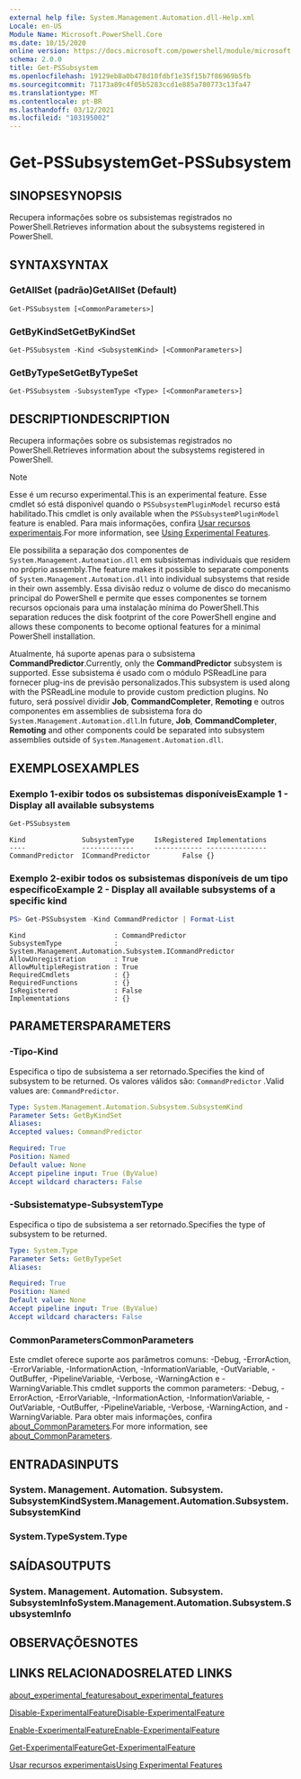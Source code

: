 ```yaml
---
external help file: System.Management.Automation.dll-Help.xml
Locale: en-US
Module Name: Microsoft.PowerShell.Core
ms.date: 10/15/2020
online version: https://docs.microsoft.com/powershell/module/microsoft.powershell.core/get-pssubsystem?view=powershell-7.2&WT.mc_id=ps-gethelp
schema: 2.0.0
title: Get-PSSubsystem
ms.openlocfilehash: 19129eb8a0b478d10fdbf1e35f15b7f86969b5fb
ms.sourcegitcommit: 71173a89c4f05b5283ccd1e885a780773c13fa47
ms.translationtype: MT
ms.contentlocale: pt-BR
ms.lasthandoff: 03/12/2021
ms.locfileid: "103195002"
---
```

# <span data-ttu-id="b016b-102">Get-PSSubsystem</span><span class="sxs-lookup"><span data-stu-id="b016b-102">Get-PSSubsystem</span></span>

## <span data-ttu-id="b016b-103">SINOPSE</span><span class="sxs-lookup"><span data-stu-id="b016b-103">SYNOPSIS</span></span>
<span data-ttu-id="b016b-104">Recupera informações sobre os subsistemas registrados no PowerShell.</span><span class="sxs-lookup"><span data-stu-id="b016b-104">Retrieves information about the subsystems registered in PowerShell.</span></span>

## <span data-ttu-id="b016b-105">SYNTAX</span><span class="sxs-lookup"><span data-stu-id="b016b-105">SYNTAX</span></span>

### <span data-ttu-id="b016b-106">GetAllSet (padrão)</span><span class="sxs-lookup"><span data-stu-id="b016b-106">GetAllSet (Default)</span></span>

```
Get-PSSubsystem [<CommonParameters>]
```

### <span data-ttu-id="b016b-107">GetByKindSet</span><span class="sxs-lookup"><span data-stu-id="b016b-107">GetByKindSet</span></span>

```
Get-PSSubsystem -Kind <SubsystemKind> [<CommonParameters>]
```

### <span data-ttu-id="b016b-108">GetByTypeSet</span><span class="sxs-lookup"><span data-stu-id="b016b-108">GetByTypeSet</span></span>

```
Get-PSSubsystem -SubsystemType <Type> [<CommonParameters>]
```

## <span data-ttu-id="b016b-109">DESCRIPTION</span><span class="sxs-lookup"><span data-stu-id="b016b-109">DESCRIPTION</span></span>

<span data-ttu-id="b016b-110">Recupera informações sobre os subsistemas registrados no PowerShell.</span><span class="sxs-lookup"><span data-stu-id="b016b-110">Retrieves information about the subsystems registered in PowerShell.</span></span>

> [!NOTE]
> <span data-ttu-id="b016b-111">Esse é um recurso experimental.</span><span class="sxs-lookup"><span data-stu-id="b016b-111">This is an experimental feature.</span></span> <span data-ttu-id="b016b-112">Esse cmdlet só está disponível quando o `PSSubsystemPluginModel` recurso está habilitado.</span><span class="sxs-lookup"><span data-stu-id="b016b-112">This cmdlet is only available when the `PSSubsystemPluginModel` feature is enabled.</span></span> <span data-ttu-id="b016b-113">Para mais informações, confira [Usar recursos experimentais](/powershell/scripting/learn/experimental-features).</span><span class="sxs-lookup"><span data-stu-id="b016b-113">For more information, see [Using Experimental Features](/powershell/scripting/learn/experimental-features).</span></span>

<span data-ttu-id="b016b-114">Ele possibilita a separação dos componentes de `System.Management.Automation.dll` em subsistemas individuais que residem no próprio assembly.</span><span class="sxs-lookup"><span data-stu-id="b016b-114">The feature makes it possible to separate components of `System.Management.Automation.dll` into individual subsystems that reside in their own assembly.</span></span> <span data-ttu-id="b016b-115">Essa divisão reduz o volume de disco do mecanismo principal do PowerShell e permite que esses componentes se tornem recursos opcionais para uma instalação mínima do PowerShell.</span><span class="sxs-lookup"><span data-stu-id="b016b-115">This separation reduces the disk footprint of the core PowerShell engine and allows these components to become optional features for a minimal PowerShell installation.</span></span>

<span data-ttu-id="b016b-116">Atualmente, há suporte apenas para o subsistema **CommandPredictor**.</span><span class="sxs-lookup"><span data-stu-id="b016b-116">Currently, only the **CommandPredictor** subsystem is supported.</span></span> <span data-ttu-id="b016b-117">Esse subsistema é usado com o módulo PSReadLine para fornecer plug-ins de previsão personalizados.</span><span class="sxs-lookup"><span data-stu-id="b016b-117">This subsystem is used along with the PSReadLine module to provide custom prediction plugins.</span></span> <span data-ttu-id="b016b-118">No futuro, será possível dividir **Job**, **CommandCompleter**, **Remoting** e outros componentes em assemblies de subsistema fora do `System.Management.Automation.dll`.</span><span class="sxs-lookup"><span data-stu-id="b016b-118">In future, **Job**, **CommandCompleter**, **Remoting** and other components could be separated into subsystem assemblies outside of `System.Management.Automation.dll`.</span></span>

## <span data-ttu-id="b016b-119">EXEMPLOS</span><span class="sxs-lookup"><span data-stu-id="b016b-119">EXAMPLES</span></span>

### <span data-ttu-id="b016b-120">Exemplo 1-exibir todos os subsistemas disponíveis</span><span class="sxs-lookup"><span data-stu-id="b016b-120">Example 1 - Display all available subsystems</span></span>

```powershell
Get-PSSubsystem
```

```Output
Kind              SubsystemType     IsRegistered Implementations
----              -------------     ------------ ---------------
CommandPredictor  ICommandPredictor        False {}
```

### <span data-ttu-id="b016b-121">Exemplo 2-exibir todos os subsistemas disponíveis de um tipo específico</span><span class="sxs-lookup"><span data-stu-id="b016b-121">Example 2 - Display all available subsystems of a specific kind</span></span>

```powershell
PS> Get-PSSubsystem -Kind CommandPredictor | Format-List
```

```Output
Kind                      : CommandPredictor
SubsystemType             : System.Management.Automation.Subsystem.ICommandPredictor
AllowUnregistration       : True
AllowMultipleRegistration : True
RequiredCmdlets           : {}
RequiredFunctions         : {}
IsRegistered              : False
Implementations           : {}
```

## <span data-ttu-id="b016b-122">PARAMETERS</span><span class="sxs-lookup"><span data-stu-id="b016b-122">PARAMETERS</span></span>

### <span data-ttu-id="b016b-123">-Tipo</span><span class="sxs-lookup"><span data-stu-id="b016b-123">-Kind</span></span>


<span data-ttu-id="b016b-124">Especifica o tipo de subsistema a ser retornado.</span><span class="sxs-lookup"><span data-stu-id="b016b-124">Specifies the kind of subsystem to be returned.</span></span> <span data-ttu-id="b016b-125">Os valores válidos são: `CommandPredictor` .</span><span class="sxs-lookup"><span data-stu-id="b016b-125">Valid values are: `CommandPredictor`.</span></span>

```yaml
Type: System.Management.Automation.Subsystem.SubsystemKind
Parameter Sets: GetByKindSet
Aliases:
Accepted values: CommandPredictor

Required: True
Position: Named
Default value: None
Accept pipeline input: True (ByValue)
Accept wildcard characters: False
```

### <span data-ttu-id="b016b-126">-Subsistematype</span><span class="sxs-lookup"><span data-stu-id="b016b-126">-SubsystemType</span></span>

<span data-ttu-id="b016b-127">Especifica o tipo de subsistema a ser retornado.</span><span class="sxs-lookup"><span data-stu-id="b016b-127">Specifies the type of subsystem to be returned.</span></span>

```yaml
Type: System.Type
Parameter Sets: GetByTypeSet
Aliases:

Required: True
Position: Named
Default value: None
Accept pipeline input: True (ByValue)
Accept wildcard characters: False
```

### <span data-ttu-id="b016b-128">CommonParameters</span><span class="sxs-lookup"><span data-stu-id="b016b-128">CommonParameters</span></span>

<span data-ttu-id="b016b-129">Este cmdlet oferece suporte aos parâmetros comuns: -Debug, -ErrorAction, -ErrorVariable, -InformationAction, -InformationVariable, -OutVariable, -OutBuffer, -PipelineVariable, -Verbose, -WarningAction e -WarningVariable.</span><span class="sxs-lookup"><span data-stu-id="b016b-129">This cmdlet supports the common parameters: -Debug, -ErrorAction, -ErrorVariable, -InformationAction, -InformationVariable, -OutVariable, -OutBuffer, -PipelineVariable, -Verbose, -WarningAction, and -WarningVariable.</span></span> <span data-ttu-id="b016b-130">Para obter mais informações, confira [about_CommonParameters](http://go.microsoft.com/fwlink/?LinkID=113216).</span><span class="sxs-lookup"><span data-stu-id="b016b-130">For more information, see [about_CommonParameters](http://go.microsoft.com/fwlink/?LinkID=113216).</span></span>

## <span data-ttu-id="b016b-131">ENTRADAS</span><span class="sxs-lookup"><span data-stu-id="b016b-131">INPUTS</span></span>

### <span data-ttu-id="b016b-132">System. Management. Automation. Subsystem. SubsystemKind</span><span class="sxs-lookup"><span data-stu-id="b016b-132">System.Management.Automation.Subsystem.SubsystemKind</span></span>

### <span data-ttu-id="b016b-133">System.Type</span><span class="sxs-lookup"><span data-stu-id="b016b-133">System.Type</span></span>

## <span data-ttu-id="b016b-134">SAÍDAS</span><span class="sxs-lookup"><span data-stu-id="b016b-134">OUTPUTS</span></span>

### <span data-ttu-id="b016b-135">System. Management. Automation. Subsystem. SubsystemInfo</span><span class="sxs-lookup"><span data-stu-id="b016b-135">System.Management.Automation.Subsystem.SubsystemInfo</span></span>

## <span data-ttu-id="b016b-136">OBSERVAÇÕES</span><span class="sxs-lookup"><span data-stu-id="b016b-136">NOTES</span></span>

## <span data-ttu-id="b016b-137">LINKS RELACIONADOS</span><span class="sxs-lookup"><span data-stu-id="b016b-137">RELATED LINKS</span></span>

[<span data-ttu-id="b016b-138">about_experimental_features</span><span class="sxs-lookup"><span data-stu-id="b016b-138">about_experimental_features</span></span>](about/about_experimental_features.md)

[<span data-ttu-id="b016b-139">Disable-ExperimentalFeature</span><span class="sxs-lookup"><span data-stu-id="b016b-139">Disable-ExperimentalFeature</span></span>](Disable-ExperimentalFeature.md)

[<span data-ttu-id="b016b-140">Enable-ExperimentalFeature</span><span class="sxs-lookup"><span data-stu-id="b016b-140">Enable-ExperimentalFeature</span></span>](Get-ExperimentalFeature.md)

[<span data-ttu-id="b016b-141">Get-ExperimentalFeature</span><span class="sxs-lookup"><span data-stu-id="b016b-141">Get-ExperimentalFeature</span></span>](Get-ExperimentalFeature.md)

[<span data-ttu-id="b016b-142">Usar recursos experimentais</span><span class="sxs-lookup"><span data-stu-id="b016b-142">Using Experimental Features</span></span>](/powershell/scripting/learn/experimental-features)
